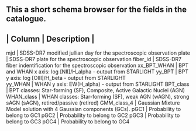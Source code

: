 ## This a short schema browser for the fields in the catalogue.

| Column | Description    |
--------------------------------------
mjd               | SDSS-DR7 modified jullian day for the spectroscopic observation
plate             | SDSS-DR7 plate for the spectroscopic observation
fiber_id          | SDSS-DR7 fiber indentification for the spectroscopic observation
xx_BPT_WHAN       | BPT and WHAN x axis: log [NII]/H_alpha - output from STARLIGHT
yy_BPT            | BPT y axis: log [OIII]/H_beta - output from STARLIGHT  
yy_WHAN           | WHAN y axis: EW(H_alpha) - output from STARLIGHT
BPT_class         | BPT classes: Star-forming (SF), Composite, Active Galactic Nuclei (AGN)
WHAN_class        |  WHAN classes: Star-forming (SF), weak AGN (wAGN), strong sAGN (sAGN), retired/passive (retired)
GMM_class_4       |  Gaussian Mixture Model solution with 4 Gaussian components (GCs).
pGC1              |  Probability to belong to GC1
pGC2              | Probability to belong to GC2
pGC3              |  Probability to belong to GC3
pGC4              |  Probability to belong to GC4
